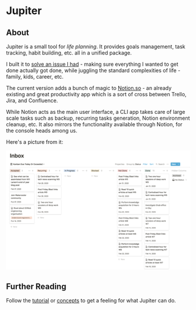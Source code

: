 # Jupiter

## About

Jupiter is a small tool for _life planning_. It provides goals management, task tracking,
habit building, etc. all in a unified package.

I built it to [solve an issue I had](http://www.paulgraham.com/organic.html) - making sure everything
I wanted to get done actually got done, while juggling the standard complexities of life - family, kids, career, etc.

The current version adds a bunch of magic to [Notion.so](https://notion.so) - an
already existing and great productivity app which is a sort of cross between Trello,
Jira, and Confluence.

While Notion acts as the main user interface, a CLI app takes care of large scale tasks such
as backup, recurring tasks generation, Notion environment cleanup, etc. It also mirrors the
functionality available through Notion, for the console heads among us.

Here's a picture from it:

![Inbox image](assets/concepts-inbox.png)

## Further Reading

Follow the [tutorial](tutorial.md) or [concepts](concepts/overview.md) to get a feeling for what Jupiter can do.
